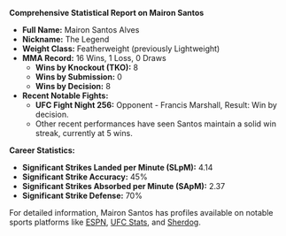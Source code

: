 **Comprehensive Statistical Report on Mairon Santos**

- **Full Name:** Mairon Santos Alves
- **Nickname:** The Legend
- **Weight Class:** Featherweight (previously Lightweight)
- **MMA Record:** 16 Wins, 1 Loss, 0 Draws
  - **Wins by Knockout (TKO):** 8
  - **Wins by Submission:** 0
  - **Wins by Decision:** 8
- **Recent Notable Fights:**
  - **UFC Fight Night 256:** Opponent - Francis Marshall, Result: Win by decision.
  - Other recent performances have seen Santos maintain a solid win streak, currently at 5 wins.

**Career Statistics:**
- **Significant Strikes Landed per Minute (SLpM):** 4.14
- **Significant Strike Accuracy:** 45%
- **Significant Strikes Absorbed per Minute (SApM):** 2.37
- **Significant Strike Defense:** 70%

For detailed information, Mairon Santos has profiles available on notable sports platforms like [ESPN](https://www.espn.com/mma/fighter/_/id/4914573/mairon-santos), [UFC Stats](http://ufcstats.com/fighter-details/480779d7f9a424d3), and [Sherdog](https://www.sherdog.com/fighter/Mairon-Santos-297155).